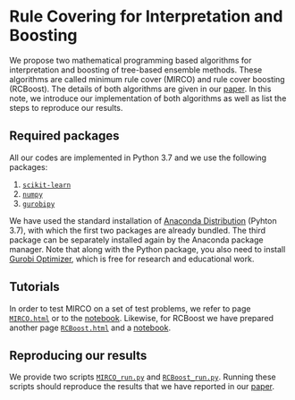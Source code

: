 # Rule Covering for Interpretation and Boosting

We propose two mathematical programming based algorithms for
interpretation and boosting of tree-based ensemble methods. These
algorithms are called minimum rule cover (MIRCO) and rule cover
boosting (RCBoost). The details of both algorithms are given in our
[paper](https://arxiv.org/abs/2007.06379). In this note, we introduce our implementation of both
algorithms as well as list the steps to reproduce our results.

## Required packages

All our codes are implemented in Python 3.7 and we use the following
packages:

1. [`scikit-learn`](https://scikit-learn.org/stable/index.html)
2. [`numpy`](https://numpy.org/)
3. [`gurobipy`](https://pypi.org/project/gurobipy/)

We have used the standard installation of [Anaconda
Distribution](https://www.anaconda.com/products/individual) (Pyhton
3.7), with which the first two packages are already bundled. The third
package can be separately installed again by the Anaconda package
manager. Note that along with the Python package, you also need to
install [Gurobi
Optimizer](https://www.gurobi.com/academia/academic-program-and-licenses/),
which is free for research and educational work.

## Tutorials

In order to test MIRCO on a set of test problems, we refer to page
[`MIRCO.html`](MIRCO.html) or to the [notebook](MIRCO.ipynb). Likewise,
for RCBoost we have prepared another page
[`RCBoost.html`](RCBoost.html) and a [notebook](RCBoost.ipynb).

## Reproducing our results

We provide two scripts [`MIRCO_run.py`](MIRCO_run.py) and
[`RCBoost_run.py`](RCBoost_run.py). Running these scripts should
reproduce the results that we have reported in our [paper](https://arxiv.org/abs/2007.06379).
